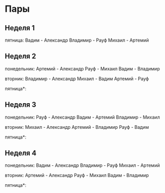 # Пары

## Неделя 1

пятница:
Вадим - Александр
Владимир - Рауф
Михаил - Артемий


## Неделя 2

понедельник:
Артемий - Александр
Рауф - Михаил
Вадим - Владимир

вторник:
Владимир - Александр
Михаил - Вадим
Артемий - Рауф

пятница*:

## Неделя 3

понедельник:
Рауф - Александр
Вадим - Артемий
Владимир - Михаил

вторник:
Михаил - Александр
Артемий - Владимир
Рауф - Вадим

пятница*:

## Неделя 4

понедельник:
Вадим - Александр
Владимир - Рауф
Михаил - Артемий

вторник:
Артемий - Александр
Рауф - Михаил
Вадим - Владимир

пятница*:
